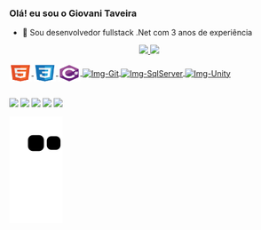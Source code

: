### Olá! eu sou o Giovani Taveira

- 🔭 Sou desenvolvedor fullstack .Net com 3 anos de experiência

<div align="center">
  <a href="https://github.com/giovani-taveira">
  <img height="180em" src="https://github-readme-stats.vercel.app/api?username=giovani-taveira&show_icons=true&theme=dark&include_all_commits=true&count_private=true"/>
  <img height="180em" src="https://github-readme-stats.vercel.app/api/top-langs/?username=giovani-taveira&layout=compact&langs_count=7&theme=dark"/>
</div>
  <div style="display: inline_block"><br>
  <img align="center" alt="Img-HTML" height="30" width="40" src="https://raw.githubusercontent.com/devicons/devicon/master/icons/html5/html5-original.svg">
  <img align="center" alt="Img-CSS" height="30" width="40" src="https://raw.githubusercontent.com/devicons/devicon/master/icons/css3/css3-original.svg">
  <img align="center" alt="Img-Csharp" height="30" width="40" src="https://raw.githubusercontent.com/devicons/devicon/master/icons/csharp/csharp-original.svg">
  <img align="center" alt="Img-Git" height="30" width="40" src="https://cdn.jsdelivr.net/gh/devicons/devicon/icons/git/git-plain.svg">
  <img align="center" alt="Img-SqlServer" height="30" width="40" src="https://img.icons8.com/color/48/000000/microsoft-sql-server.png">
  <img align="center" alt="Img-Unity" height="30" width="30" src="https://img.icons8.com/ios-filled/50/ffffff/unity.png">
</div>
  
##
  
<div>
    <a href="https://www.youtube.com/channel/UC8dSPndNBMFWpCmVYr5_6uw" target="_blank"><img src="https://img.shields.io/badge/YouTube-FF0000?style=for-the-badge&logo=youtube&logoColor=white" target="_blank"></a>
      <a href="https://wa.me/5514998346860" target="_blank"><img src="https://img.shields.io/badge/WhatsApp-25D366?style=for-the-badge&logo=whatsapp&logoColor=white" target="_blank"></a>
 <a href="https://discord.gg/Giovani_[taveira]#4239" target="_blank"><img src="https://img.shields.io/badge/Discord-7289DA?style=for-the-badge&logo=discord&logoColor=white" target="_blank"></a> 
  <a href = "mailto:giovani_alvarenga_@hotmail.com"><img src="https://img.shields.io/badge/Microsoft_Outlook-0078D4?style=for-the-badge&logo=microsoft-outlook&logoColor=white" target="_blank"></a>
  <a href="https://www.linkedin.com/in/giovani-de-alvarenga-taveira-382068210/" target="_blank"><img src="https://img.shields.io/badge/LinkedIn-0077B5?style=for-the-badge&logo=linkedin&logoColor=white" target="_blank"></a> 
</div>
  
  ![Snake animation](https://github.com/giovani-taveira/giovani-taveira/blob/output/github-contribution-grid-snake.svg)

